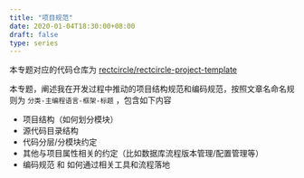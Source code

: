 ```yaml
---
title: "项目规范"
date: 2020-01-04T18:30:00+08:00
draft: false
type: series
---
```


本专题对应的代码仓库为 [rectcircle/rectcircle-project-template](https://github.com/rectcircle/rectcircle-project-template)

本专题，阐述我在开发过程中推动的项目结构规范和编码规范，按照文章名命名规则为 `分类-主编程语言-框架-标题` ，包含如下内容

* 项目结构（如何划分模块）
* 源代码目录结构
* 代码分层/分模块约定
* 其他与项目属性相关的约定（比如数据库流程版本管理/配置管理等）
* 编码规范 和 如何通过相关工具和流程落地
